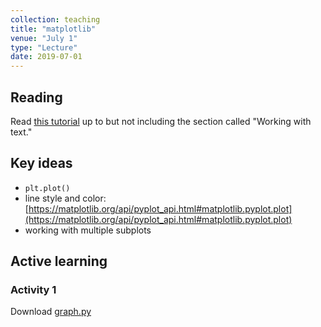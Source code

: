 ```yaml
---
collection: teaching
title: "matplotlib"
venue: "July 1"
type: "Lecture"
date: 2019-07-01
---
```


## Reading
Read [this tutorial](https://matplotlib.org/users/pyplot_tutorial.html) up to but not including the section called "Working with text."

## Key ideas
* `plt.plot()`
* line style and color: [https://matplotlib.org/api/pyplot_api.html#matplotlib.pyplot.plot](https://matplotlib.org/api/pyplot_api.html#matplotlib.pyplot.plot)
* working with multiple subplots

## Active learning

### Activity 1
Download [graph.py](https://lgw2.github.io/teaching/csci127-summer-2019/lectures/graph.py)

